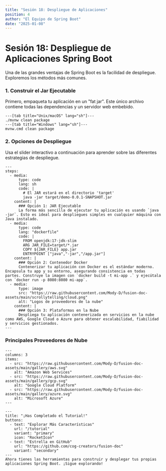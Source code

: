 ```yaml
---
title: "Sesión 18: Despliegue de Aplicaciones"
position: 4
author: "El Equipo de Spring Boot"
date: "2025-01-08"
---
```


# Sesión 18: Despliegue de Aplicaciones Spring Boot

Una de las grandes ventajas de Spring Boot es la facilidad de despliegue. Exploremos los métodos más comunes.

### 1. Construir el Jar Ejecutable

Primero, empaqueta tu aplicación en un "fat jar". Este único archivo contiene todas las dependencias y un servidor web embebido.

```tabs
---[tab title="Unix/macOS" lang="sh"]---
./mvnw clean package
---[tab title="Windows" lang="sh"]---
mvnw.cmd clean package
```

### 2. Opciones de Despliegue

Usa el slider interactivo a continuación para aprender sobre las diferentes estrategias de despliegue.

```tutorial-slider
---
steps:
  - media:
      type: code
      lang: sh
      code: |
        # El JAR estará en el directorio 'target'
        java -jar target/demo-0.0.1-SNAPSHOT.jar
    content: |
      ### Opción 1: JAR Ejecutable
      La forma más sencilla de ejecutar tu aplicación es usando `java -jar`. Esto es ideal para despliegues simples en cualquier máquina con Java instalado.
  - media:
      type: code
      lang: "dockerfile"
      code: |
        FROM openjdk:17-jdk-slim
        ARG JAR_FILE=target/*.jar
        COPY ${JAR_FILE} app.jar
        ENTRYPOINT ["java","-jar","/app.jar"]
    content: |
      ### Opción 2: Contenedor Docker
      Contenerizar tu aplicación con Docker es el estándar moderno. Encapsula tu app y su entorno, asegurando consistencia en todas partes. Construye la imagen con `docker build -t mi-app .` y ejecútala con `docker run -p 8080:8080 mi-app`.
  - media:
      type: image
      src: "https://raw.githubusercontent.com/Mody-D/fusion-doc-assets/main/scrollytelling/cloud.png"
      alt: "Logos de proveedores de la nube"
    content: |
      ### Opción 3: Plataformas en la Nube
      Despliega tu aplicación contenerizada en servicios en la nube como AWS, Google Cloud o Azure para obtener escalabilidad, fiabilidad y servicios gestionados.
---
```

### Principales Proveedores de Nube

```gallery
---
columns: 3
items:
  - src: "https://raw.githubusercontent.com/Mody-D/fusion-doc-assets/main/gallery/aws.svg"
    alt: "Amazon Web Services"
  - src: "https://raw.githubusercontent.com/Mody-D/fusion-doc-assets/main/gallery/gcp.svg"
    alt: "Google Cloud Platform"
  - src: "https://raw.githubusercontent.com/Mody-D/fusion-doc-assets/main/gallery/azure.svg"
    alt: "Microsoft Azure"
---
```

```cta
---
title: "¡Has Completado el Tutorial!"
buttons:
  - text: "Explorar Más Características"
    url: "/tutorial"
    variant: "primary"
    icon: "RocketIcon"
  - text: "Estrella en GitHub"
    url: "https://github.com/cog-creators/fusion-doc"
    variant: "secondary"
---
Ahora tienes las herramientas para construir y desplegar tus propias aplicaciones Spring Boot. ¡Sigue explorando!
```